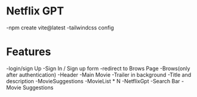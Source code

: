 # Netflix GPT

-npm create vite@latest
-tailwindcss config

# Features

-login/sign Up
-Sign In / Sign up form
-redirect to Brows Page
-Brows(only after authentication)
-Header
-Main Movie
-Trailer in background
-Title and description
-MovieSuggestions
-MovieList \* N
-NetflixGpt
-Search Bar
-Movie Suggestions
